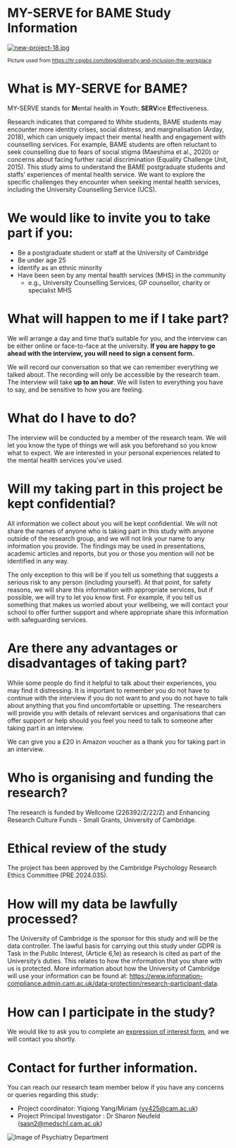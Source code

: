 # MY-SERVE for BAME Study Information 

[![new-project-18.jpg](https://i.postimg.cc/KzPP99Vv/new-project-18.jpg)](https://postimg.cc/gX0LjKmf)

<sub>Picture used from https://hr.cpjobs.com/blog/diversity-and-inclusion-the-workplace</sub>


# What is MY-SERVE for BAME?

MY-SERVE stands for <b>M</b>ental health in <b>Y</b>outh: <b>SERV</b>ice <b>E</b>ffectiveness. 

Research indicates that compared to White students, BAME students may encounter more identity crises, social distress, and marginalisation (Arday, 2018), which can uniquely impact their mental health and engagement with counselling services. For example, BAME students are often reluctant to seek counselling due to fears of social stigma (Maeshima et al., 2020) or concerns about facing further racial discrimination (Equality Challenge Unit, 2015). This study aims to understand the BAME postgraduate students and staffs’ experiences of mental health service. We want to explore the specific challenges they encounter when seeking mental health services, including the University Counselling Service (UCS).
<img src="https://i.imghippo.com/files/AnQP6200kMw.png" alt="" border="0">


# We would like to invite you to take part if you:

* Be a postgraduate student or staff at the University of Cambridge
* Be under age 25
* Identify as an ethnic minority
* Have been seen by any mental health services (MHS) in the community
  - e.g., University Counselling Services, GP counsellor, charity or specialist MHS

# What will happen to me if I take part?

We will arrange a day and time that’s suitable for you, and the interview can be either online or face-to-face at the university. 
<b>If you are happy to go ahead with the interview, you will need to sign a consent form. </b>

We will record our conversation so that we can remember everything we talked about. The recording will only be accessible by the research team. 
The interview will take <b>up to an hour</b>. We will listen to everything you have to say, and be sensitive to how you are feeling. 

# What do I have to do?
The interview will be conducted by a member of the research team. We will let you know the type of things we will ask you beforehand so you know what to expect. We are interested in your personal experiences related to the mental health services you’ve used. 

# Will my taking part in this project be kept confidential?
All information we collect about you will be kept confidential. We will not share the names of anyone who is taking part in this study with anyone outside of the research group, and we will not link your name to any information you provide. The findings may be used in presentations, academic articles and reports, but you or those you mention will not be identified in any way. 

The only exception to this will be if you tell us something that suggests a serious risk to any person (including yourself). At that point, for safety reasons, we will share this information with appropriate services, but if possible, we will try to let you know first.  For example, if you tell us something that makes us worried about your wellbeing, we will contact your school to offer further support and where appropriate share this information with safeguarding services.

# Are there any advantages or disadvantages of taking part?
While some people do find it helpful to talk about their experiences, you may find it distressing. It is important to remember you do not have to continue with the interview if you do not want to and you do not have to talk about anything that you find uncomfortable or upsetting. The researchers will provide you with details of relevant services and organisations that can offer support or help should you feel you need to talk to someone after taking part in an interview.

We can give you a £20 in Amazon voucher as a thank you for taking part in an interview. 

# Who is organising and funding the research?
The research is funded by Wellcome (226392/Z/22/Z) and Enhancing Research Culture Funds - Small Grants, University of Cambridge. 

# Ethical review of the study
The project has been approved by the Cambridge Psychology Research Ethics Committee (PRE.2024.035).

# How will my data be lawfully processed?
The University of Cambridge is the sponsor for this study and will be the data controller. The lawful basis for carrying out this study under GDPR is Task in the Public Interest, (Article 6,1e) as research is cited as part of the University’s duties. This relates to how the information that you share with us is protected. More information about how the University of Cambridge will use your information can be found at: https://www.information-compliance.admin.cam.ac.uk/data-protection/research-participant-data.

# How can I participate in the study?
We would like to ask you to complete an [expression of interest form](https://forms.gle/GKLCCVofFHPaHBsJA), and we will contact you shortly.


# Contact for further information.
You can reach our research team member below if you have any concerns or queries regarding this study:

* Project coordinator: Yiqiong Yang/Miriam (yy425@cam.ac.uk)
* Project Principal Investigator : Dr Sharon Neufeld (sasn2@medschl.cam.ac.uk)



![Image of Psychiatry Department](https://i.postimg.cc/MTPPBr4H/temp-Imagej-XTRPS.avif)



